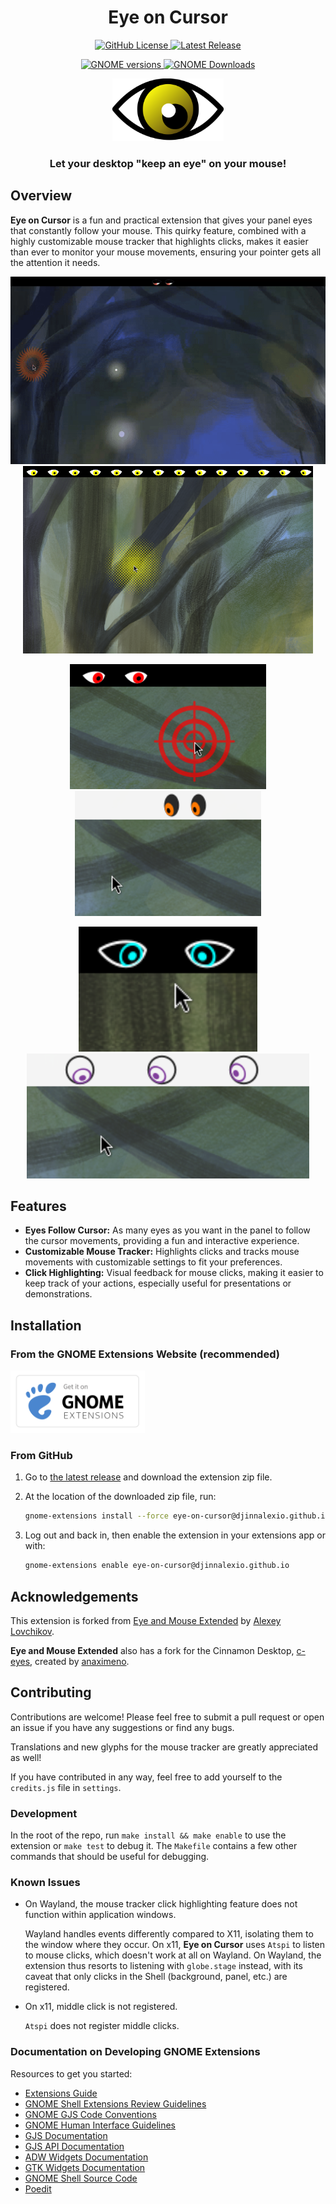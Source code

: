 <h1 align="center">Eye on Cursor</h1>
<p align="center">
  <a href="https://github.com/djinnalexio/eye-on-cursor/blob/main/LICENSE">
    <img alt="GitHub License" src="https://img.shields.io/github/license/djinnalexio/eye-on-cursor?style=for-the-badge&logo=gnu">
  </a>
  <a href="https://github.com/djinnalexio/eye-on-cursor/releases/latest">
    <img alt="Latest Release" src="https://img.shields.io/github/v/release/djinnalexio/eye-on-cursor?label=Latest%20Release&style=for-the-badge&logo=github&color=red">
  </a>
</p>
<p align="center">
  <a href="https://extensions.gnome.org/extension/7036/eye-on-cursor/">
    <img alt="GNOME versions" src="https://img.shields.io/badge/supported_shell_versions-47_|_48-green?style=for-the-badge&logo=gnome">
    <img alt="GNOME Downloads" src="https://img.shields.io/badge/dynamic/xml?url=https%3A%2F%2Fextensions.gnome.org%2Fextension%2F7036%2Feye-on-cursor%2F&query=%2Fhtml%2Fbody%2Fdiv%5B2%5D%2Fdiv%2Fdiv%5B2%5D%2Fdiv%5B1%5D%2Fspan%5B3%5D&label=GNOME%20extensions&cacheSeconds=86400&style=for-the-badge&logo=gnome">
  </a>
</p>
<p align="center">
  <img alt="logo" height="100" src="./eye-on-cursor/media/eye-on-cursor-logo.svg">
</p>
<h3 align="center">Let your desktop "keep an eye" on your mouse!</h3>

## Overview

**Eye on Cursor** is a fun and practical extension that gives your panel eyes that constantly follow your mouse. This quirky feature, combined with a highly customizable mouse tracker that highlights clicks, makes it easier than ever to monitor your mouse movements, ensuring your pointer gets all the attention it needs.

<p align="center">
<img alt="" height="300" src="assets/tracking.gif">
<img alt="" height="300" src="assets/biblicallyAccurate.png">
</p>
<p align="center">
<img alt="" height="200" src="assets/tracker.png">
<img alt="" height="200" src="assets/comic.png">
</p>
<p align="center">
<img alt="" height="200" src="assets/blueEyes.png">
<img alt="" height="200" src="assets/round.png">
</p>

## Features

- **Eyes Follow Cursor:** As many eyes as you want in the panel to follow the cursor movements, providing a fun and interactive experience.
- **Customizable Mouse Tracker:** Highlights clicks and tracks mouse movements with customizable settings to fit your preferences.
- **Click Highlighting:** Visual feedback for mouse clicks, making it easier to keep track of your actions, especially useful for presentations or demonstrations.

## Installation

### From the GNOME Extensions Website (recommended)

[<img alt="EGO page" height="100" src="assets/get-it-on-ego.svg">](https://extensions.gnome.org/extension/7036/eye-on-cursor/)

### From GitHub

1. Go to [the latest release](https://github.com/djinnalexio/eye-on-cursor/releases/latest) and download the extension zip file.
2. At the location of the downloaded zip file, run:

   ```bash
   gnome-extensions install --force eye-on-cursor@djinnalexio.github.io.shell-extension.zip
   ```

3. Log out and back in, then enable the extension in your extensions app or with:

    ```bash
    gnome-extensions enable eye-on-cursor@djinnalexio.github.io
    ```

## Acknowledgements

This extension is forked from [Eye and Mouse Extended](https://extensions.gnome.org/extension/3139/eye-extended/) by [Alexey Lovchikov](https://github.com/alexeylovchikov).

**Eye and Mouse Extended** also has a fork for the Cinnamon Desktop, [c-eyes](https://github.com/anaximeno/c-eyes), created by [anaximeno](https://github.com/anaximeno/).

## Contributing

Contributions are welcome! Please feel free to submit a pull request or open an issue if you have any suggestions or find any bugs.

Translations and new glyphs for the mouse tracker are greatly appreciated as well!

If you have contributed in any way, feel free to add yourself to the `credits.js` file in `settings`.

### Development

In the root of the repo, run `make install && make enable` to use the extension or `make test` to debug it. The `Makefile` contains a few other commands that should be useful for debugging.

### Known Issues

- On Wayland, the mouse tracker click highlighting feature does not function within application windows.

  Wayland handles events differently compared to X11, isolating them to the window where they occur. On x11, **Eye on Cursor** uses `Atspi` to listen to mouse clicks, which doesn't work at all on Wayland. On Wayland, the extension thus resorts to listening with `globe.stage` instead, with its caveat that only clicks in the Shell (background, panel, etc.) are registered.

- On x11, middle click is not registered.

  `Atspi` does not register middle clicks.

### Documentation on Developing GNOME Extensions

Resources to get you started:

- [Extensions Guide](https://gjs.guide/extensions)
- [GNOME Shell Extensions Review Guidelines](https://gjs.guide/extensions/review-guidelines/review-guidelines.html)
- [GNOME GJS Code Conventions](https://gjs.guide/guides/gjs/style-guide.html#code-conventions)
- [GNOME Human Interface Guidelines](https://developer.gnome.org/hig/)
- [GJS Documentation](https://gitlab.gnome.org/GNOME/gjs/-/tree/HEAD/doc#gjs)
- [GJS API Documentation](https://gjs-docs.gnome.org/)
- [ADW Widgets Documentation](https://gnome.pages.gitlab.gnome.org/libadwaita/doc/1-latest/widget-gallery.html)
- [GTK Widgets Documentation](https://docs.gtk.org/gtk4/visual_index.html)
- [GNOME Shell Source Code](https://gitlab.gnome.org/GNOME/gnome-shell#gnome-shell)
- [Poedit](https://flathub.org/apps/net.poedit.Poedit)
